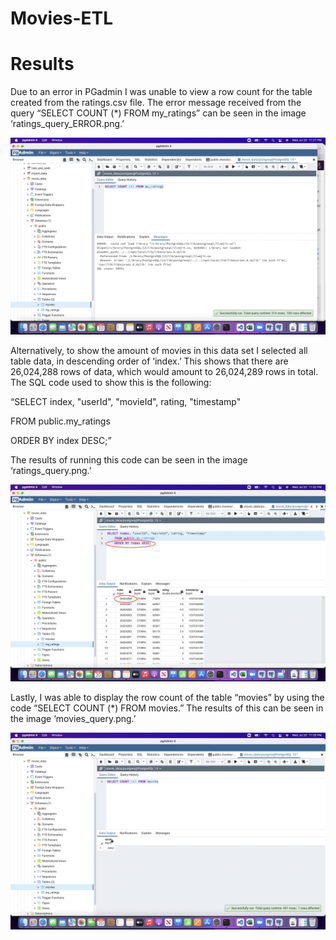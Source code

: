 # Movies-ETL
# Results
Due to an error in PGadmin I was unable to view a row count for the table created from the ratings.csv file.
The error message received from the query “SELECT COUNT (*) FROM my_ratings” can be seen in the image ‘ratings_query_ERROR.png.’

![ratings_query_ERROR.png](Resources/ratings_query_ERROR.png)

Alternatively, to show the amount of movies in this data set I selected all table data, in descending order of ‘index.’ This shows that there are 26,024,288 rows of data, which would amount to 26,024,289 rows in total. 
The SQL code used to show this is the following:

“SELECT index, "userId", "movieId", rating, "timestamp"
	
  FROM public.my_ratings
	
  ORDER BY index DESC;”

The results of running this code can be seen in the image ‘ratings_query.png.’

![ratings_query.png](Resources/ratings_query.png)

Lastly, I was able to display the row count of the table “movies” by using the code “SELECT COUNT (*) FROM movies.” The results of this can be seen in the image ‘movies_query.png.’

![movies_query.png](Resources/movies_query.png)
